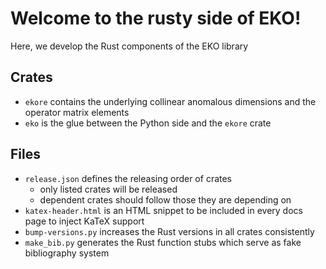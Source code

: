 # Welcome to the rusty side of EKO!

Here, we develop the Rust components of the EKO library

## Crates

- `ekore` contains the underlying collinear anomalous dimensions and the operator matrix elements
- `eko` is the glue between the Python side and the `ekore` crate

## Files

- `release.json` defines the releasing order of crates
  - only listed crates will be released
  - dependent crates should follow those they are depending on
- `katex-header.html` is an HTML snippet to be included in every docs page to inject
  KaTeX support
- `bump-versions.py` increases the Rust versions in all crates consistently
- `make_bib.py` generates the Rust function stubs which serve as fake bibliography system
